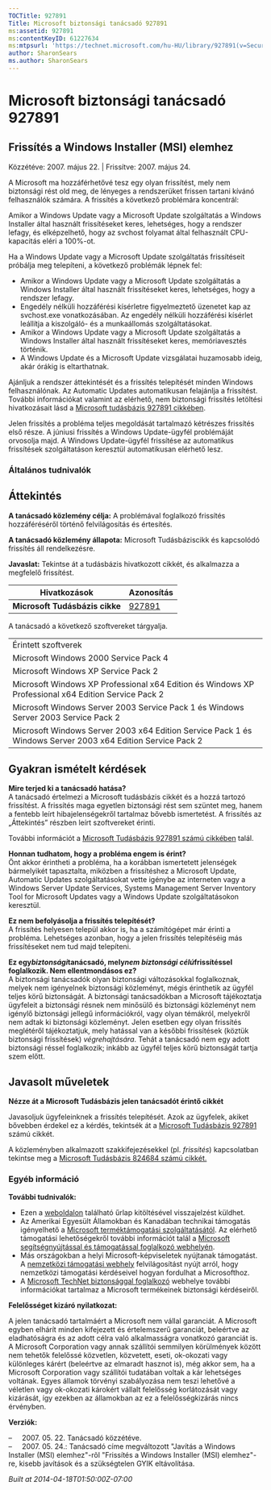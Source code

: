 ```yaml
---
TOCTitle: 927891
Title: Microsoft biztonsági tanácsadó 927891
ms:assetid: 927891
ms:contentKeyID: 61227634
ms:mtpsurl: 'https://technet.microsoft.com/hu-HU/library/927891(v=Security.10)'
author: SharonSears
ms.author: SharonSears
---
```




Microsoft biztonsági tanácsadó 927891
=====================================

Frissítés a Windows Installer (MSI) elemhez
-------------------------------------------

Közzétéve: 2007. május 22. | Frissítve: 2007. május 24.

A Microsoft ma hozzáférhetővé tesz egy olyan frissítést, mely nem biztonsági rést old meg, de lényeges a rendszerüket frissen tartani kívánó felhasználók számára. A frissítés a következő problémára koncentrál:

Amikor a Windows Update vagy a Microsoft Update szolgáltatás a Windows Installer által használt frissítéseket keres, lehetséges, hogy a rendszer lefagy, és elképzelhető, hogy az svchost folyamat által felhasznált CPU-kapacitás eléri a 100%-ot.

Ha a Windows Update vagy a Microsoft Update szolgáltatás frissítéseit próbálja meg telepíteni, a következő problémák lépnek fel:

-   Amikor a Windows Update vagy a Microsoft Update szolgáltatás a Windows Installer által használt frissítéseket keres, lehetséges, hogy a rendszer lefagy.
-   Engedély nélküli hozzáférési kísérletre figyelmeztető üzenetet kap az svchost.exe vonatkozásában. Az engedély nélküli hozzáférési kísérlet leállítja a kiszolgáló- és a munkaállomás szolgáltatásokat.
-   Amikor a Windows Update vagy a Microsoft Update szolgáltatás a Windows Installer által használt frissítéseket keres, memóriavesztés történik.
-   A Windows Update és a Microsoft Update vizsgálatai huzamosabb ideig, akár órákig is eltarthatnak.

Ajánljuk a rendszer áttekintését és a frissítés telepítését minden Windows felhasználónak. Az Automatic Updates automatikusan felajánlja a frissítést. További információkat valamint az elérhető, nem biztonsági frissítés letöltési hivatkozásait lásd a [Microsoft tudásbázis 927891 cikkében](http://support.microsoft.com/kb/927891).

Jelen frissítés a probléma teljes megoldását tartalmazó kétrészes frissítés első része. A júniusi frissítés a Windows Update-ügyfél problémáját orvosolja majd. A Windows Update-ügyfél frissítése az automatikus frissítések szolgáltatáson keresztül automatikusan elérhető lesz.

### Általános tudnivalók

Áttekintés
----------


**A tanácsadó közlemény célja:** A problémával foglalkozó frissítés hozzáféréséről történő felvilágosítás és értesítés.

**A tanácsadó közlemény állapota:** Microsoft Tudásbáziscikk és kapcsolódó frissítés áll rendelkezésre.

**Javaslat:** Tekintse át a tudásbázis hivatkozott cikkét, és alkalmazza a megfelelő frissítést.

| Hivatkozások                   | Azonosítás                                       |
|--------------------------------|--------------------------------------------------|
| **Microsoft Tudásbázis cikke** | [927891](http://support.microsoft.com/kb/927891) |

A tanácsadó a következő szoftvereket tárgyalja.

|                                                                                                            |
|------------------------------------------------------------------------------------------------------------|
| Érintett szoftverek                                                                                        |
| Microsoft Windows 2000 Service Pack 4                                                                      |
| Microsoft Windows XP Service Pack 2                                                                        |
| Microsoft Windows XP Professional x64 Edition és Windows XP Professional x64 Edition Service Pack 2        |
| Microsoft Windows Server 2003 Service Pack 1 és Windows Server 2003 Service Pack 2                         |
| Microsoft Windows Server 2003 x64 Edition Service Pack 1 és Windows Server 2003 x64 Edition Service Pack 2 |

Gyakran ismételt kérdések
-------------------------


**Mire terjed ki a tanácsadó hatása?**  
A tanácsadó értelmezi a Microsoft tudásbázis cikkét és a hozzá tartozó frissítést. A frissítés maga egyetlen biztonsági rést sem szüntet meg, hanem a fentebb leírt hibajelenségekről tartalmaz bővebb ismertetést. A frissítés az „Áttekintés” részben leírt szoftvereket érinti.

További információt a [Microsoft Tudásbázis 927891 számú cikkében](http://support.microsoft.com/kb/927891) talál.

**Honnan tudhatom, hogy a probléma engem is érint?**  
Önt akkor érintheti a probléma, ha a korábban ismertetett jelenségek bármelyikét tapasztalta, miközben a frissítéshez a Microsoft Update, Automatic Updates szolgáltatásokat vette igénybe az interneten vagy a Windows Server Update Services, Systems Management Server Inventory Tool for Microsoft Updates vagy a Windows Update szolgáltatásokon keresztül.

**Ez nem befolyásolja a frissítés telepítését?**  
A frissítés helyesen települ akkor is, ha a számítógépet már érinti a probléma. Lehetséges azonban, hogy a jelen frissítés telepítéséig más frissítéseket nem tud majd telepíteni.

**Ez egy*biztonsági*tanácsadó, mely*nem biztonsági célú*frissítéssel foglalkozik. Nem ellentmondásos ez?**  
A biztonsági tanácsadók olyan biztonsági változásokkal foglalkoznak, melyek nem igényelnek biztonsági közleményt, mégis érinthetik az ügyfél teljes körű biztonságát. A biztonsági tanácsadókban a Microsoft tájékoztatja ügyfeleit a biztonsági résnek nem minősülő és biztonsági közleményt nem igénylő biztonsági jellegű információkról, vagy olyan témákról, melyekről nem adtak ki biztonsági közleményt. Jelen esetben egy olyan frissítés meglétéről tájékoztatjuk, mely hatással van a későbbi frissítések (köztük biztonsági frissítések) *végrehajtására*. Tehát a tanácsadó nem egy adott biztonsági réssel foglalkozik; inkább az ügyfél teljes körű biztonságát tartja szem előtt.

Javasolt műveletek
------------------


**Nézze át a Microsoft Tudásbázis jelen tanácsadót érintő cikkét**

Javasoljuk ügyfeleinknek a frissítés telepítését. Azok az ügyfelek, akiket bővebben érdekel ez a kérdés, tekintsék át a [Microsoft Tudásbázis 927891](http://support.microsoft.com/kb/927891) számú cikkét.

A közleményben alkalmazott szakkifejezésekkel (pl. *frissítés*) kapcsolatban tekintse meg a [Microsoft Tudásbázis 824684 számú cikkét.](http://support.microsoft.com/kb/824684)

### Egyéb információ

**További tudnivalók:**

-   Ezen a [weboldalon](https://support.microsoft.com/common/survey.aspx?scid=sw;en;1257&amp;showpage=1&amp;ws=technet&amp;sd=tech) található űrlap kitöltésével visszajelzést küldhet.
-   Az Amerikai Egyesült Államokban és Kanadában technikai támogatás igényelhető a [Microsoft terméktámogatási szolgáltatásától](http://go.microsoft.com/fwlink/?linkid=21131). Az elérhető támogatási lehetőségekről további információt talál a [Microsoft segítségnyújtással és támogatással foglalkozó webhelyén](http://support.microsoft.com/).
-   Más országokban a helyi Microsoft-képviseletek nyújtanak támogatást. A [nemzetközi támogatási webhely](http://go.microsoft.com/fwlink/?linkid=21155) felvilágosítást nyújt arról, hogy nemzetközi támogatási kérdéseivel hogyan fordulhat a Microsofthoz.
-   A [Microsoft TechNet biztonsággal foglalkozó](http://go.microsoft.com/fwlink/?linkid=21132) webhelye további információkat tartalmaz a Microsoft termékeinek biztonsági kérdéseiről.

**Felelősséget kizáró nyilatkozat:**

A jelen tanácsadó tartalmáért a Microsoft nem vállal garanciát. A Microsoft egyben elhárít minden kifejezett és értelemszerű garanciát, beleértve az eladhatóságra és az adott célra való alkalmasságra vonatkozó garanciát is. A Microsoft Corporation vagy annak szállítói semmilyen körülmények között nem tehetők felelőssé közvetlen, közvetett, eseti, ok-okozati vagy különleges kárért (beleértve az elmaradt hasznot is), még akkor sem, ha a Microsoft Corporation vagy szállítói tudatában voltak a kár lehetséges voltának. Egyes államok törvényi szabályozása nem teszi lehetővé a véletlen vagy ok-okozati károkért vállalt felelősség korlátozását vagy kizárását, így ezekben az államokban az ez a felelősségkizárás nincs érvényben.

**Verziók:**

&ndash;&nbsp;&nbsp;&nbsp;&nbsp;   2007. 05. 22. Tanácsadó közzétéve.  
&ndash;&nbsp;&nbsp;&nbsp;&nbsp;   2007. 05. 24.: Tanácsadó címe megváltozott "Javítás a Windows Installer (MSI) elemhez"-rõl "Frissítés a Windows Installer (MSI) elemhez"-re, kisebb javítások és a szükségtelen GYIK eltávolítása.

*Built at 2014-04-18T01:50:00Z-07:00*
